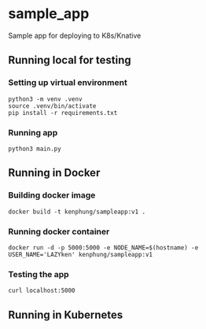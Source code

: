 # sample_app
Sample app for deploying to K8s/Knative

## Running local for testing

### Setting up virtual environment
```
python3 -m venv .venv
source .venv/bin/activate
pip install -r requirements.txt
```

### Running app
```
python3 main.py
```

## Running in Docker

### Building docker image 
```ShellSession
docker build -t kenphung/sampleapp:v1 .
```

### Running docker container
```ShellSession
docker run -d -p 5000:5000 -e NODE_NAME=$(hostname) -e USER_NAME='LAZYken' kenphung/sampleapp:v1
```

### Testing the app
```ShellSession
curl localhost:5000
```

## Running in Kubernetes
